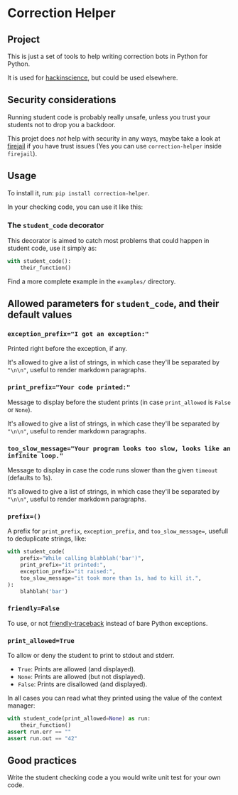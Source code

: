 # Correction Helper

## Project

This is just a set of tools to help writing correction bots in Python for Python.

It is used for [hackinscience](https://hackinscience.org), but could
be used elsewhere.


## Security considerations

Running student code is probably really unsafe, unless you trust your
students not to drop you a backdoor.

This projet does *not* help with security in any ways, maybe take a
look at [firejail](https://github.com/netblue30/firejail) if you have
trust issues (Yes you can use `correction-helper` inside `firejail`).


## Usage

To install it, run: `pip install correction-helper`.


In your checking code, you can use it like this:


### The `student_code` decorator

This decorator is aimed to catch most problems that could happen in
student code, use it simply as:

```python
with student_code():
    their_function()
```

Find a more complete example in the `examples/` directory.


## Allowed parameters for `student_code`, and their default values

### `exception_prefix="I got an exception:"`

Printed right before the exception, if any.

It's allowed to give a list of strings, in which case they'll be
separated by `"\n\n"`, useful to render markdown paragraphs.


### `print_prefix="Your code printed:"`

Message to display before the student prints (in case `print_allowed`
is `False` or `None`).

It's allowed to give a list of strings, in which case they'll be
separated by `"\n\n"`, useful to render markdown paragraphs.


### `too_slow_message="Your program looks too slow, looks like an infinite loop."`

Message to display in case the code runs slower than the given `timeout` (defaults to 1s).

It's allowed to give a list of strings, in which case they'll be
separated by `"\n\n"`, useful to render markdown paragraphs.


### `prefix=()`

A prefix for `print_prefix`, `exception_prefix`, and
`too_slow_message=`, usefull to deduplicate strings, like:

```python
with student_code(
    prefix="While calling blahblah('bar')",
    print_prefix="it printed:",
    exception_prefix="it raised:",
    too_slow_message="it took more than 1s, had to kill it.",
):
    blahblah('bar')
```


### `friendly=False`

To use, or not
[friendly-traceback](https://github.com/aroberge/friendly-traceback/)
instead of bare Python exceptions.


### `print_allowed=True`

To allow or deny the student to print to stdout and stderr.

- `True`: Prints are allowed (and displayed).
- `None`: Prints are allowed (but not displayed).
- `False`: Prints are disallowed (and displayed).

In all cases you can read what they printed using the value of the
context manager:

```python
with student_code(print_allowed=None) as run:
    their_function()
assert run.err == ""
assert run.out == "42"
```


## Good practices

Write the student checking code a you would write unit test for your
own code.
